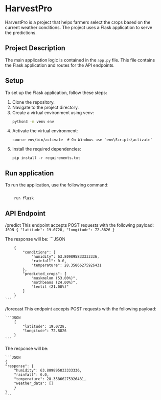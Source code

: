 # HarvestPro

HarvestPro is a project that helps farmers select the crops based on the current weather conditions. The project uses a Flask application to serve the predictions.

## Project Description

The main application logic is contained in the `app.py` file. This file contains the Flask application and routes for the API endpoints.

## Setup

To set up the Flask application, follow these steps:

1. Clone the repository.
2. Navigate to the project directory.
3. Create a virtual environment using venv:
   ```bash
   python3 -m venv env
   ```
4. Activate the virtual environment:
   ```
   source env/bin/activate  # On Windows use `env\Scripts\activate`
   ```
5. Install the required dependencies:
   ```
   pip install -r requirements.txt
   ```

## Run application

To run the application, use the following command:

```

    run flask

```

## API Endpoint

/predict
This endpoint accepts POST requests with the following payload:
    ```JSON
        {
            "latitude": 19.0728,
            "longitude": 72.8826
        }
    ```

The response will be:
    ```JSON

        {
            "conditions": {
                "humidity": 63.809895833333336,
                "rainfall": 0.0,
                "temperature": 28.35866275926431
            },
            "predicted_crops": [
                "muskmelon (53.00%)",
                "mothbeans (24.00%)",
                "lentil (21.00%)"
            ]
        }
    ```

/forecast
This endpoint accepts POST requests with the following payload:

    ```JSON
        {
            "latitude": 19.0728,
            "longitude": 72.8826
        }
    ```

The response will be:

    ```JSON
    {
    "response": {
        "humidity": 63.809895833333336,
        "rainfall": 0.0,
        "temperature": 28.35866275926431,
        "weather_data": []
        }
    }
    ```
